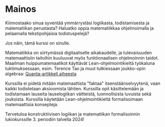 # Mainos

Kiinnostaako sinua syventää ymmärrystäsi logiikasta, todistamisesta ja matematiikan perustasta? Haluatko oppia matematiikkaa ohjelmoimalla ja pelaamalla tekstipohjaisia todistuspelejä?

Jos näin, tämä kurssi on sinulle.

Matematiikka on siirtymässä digitaaliselle aikakaudelle, ja tulevaisuuden matemaattisiin taitoihin kuuluuvat myös funktionaalisen ohjelmoinnin taidot. Maailman huippumatemaatikot käyttävät Lean-ohjelmointikieltä työkaluna tuktimuksessaan, esim. Terence Tao ja muut tutkiessaan joukko-opin algebraa: [Quanta-artikkeli aiheesta](https://www.quantamagazine.org/a-team-of-math-proves-a-critical-link-between-addition-and-sets-20231206/)

Kurssilla ei pidetä mitään matemaattista "faktaa" itsenstäänselvyytenä, vaan kaikki todistetaan aksioomista lähtien. Kurssilla opit käsittelemään ja todistamaan lauseita lauselogiikan väitteistä, luonnollisista luvuista sekä joukoista. Kurssilla käytetään Lean-ohjelmointikieltä formalisoimaan matemaattisia konsepteja.

Tervetuloa konstruktiivisen logiikan ja matematiikan formalisoinnin lukiokurssille 3. periodiin talvella 2024!